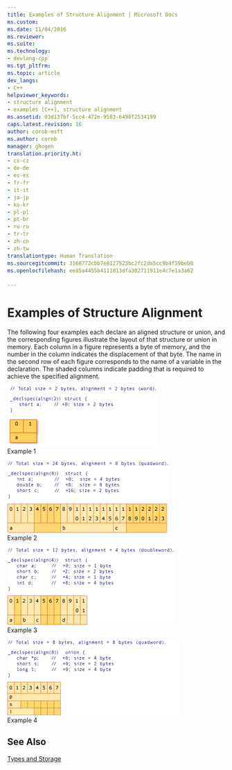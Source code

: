 ```yaml
---
title: Examples of Structure Alignment | Microsoft Docs
ms.custom: 
ms.date: 11/04/2016
ms.reviewer: 
ms.suite: 
ms.technology:
- devlang-cpp
ms.tgt_pltfrm: 
ms.topic: article
dev_langs:
- C++
helpviewer_keywords:
- structure alignment
- examples [C++], structure alignment
ms.assetid: 03d137bf-5cc4-472e-9583-6498f2534199
caps.latest.revision: 16
author: corob-msft
ms.author: corob
manager: ghogen
translation.priority.ht:
- cs-cz
- de-de
- es-es
- fr-fr
- it-it
- ja-jp
- ko-kr
- pl-pl
- pt-br
- ru-ru
- tr-tr
- zh-cn
- zh-tw
translationtype: Human Translation
ms.sourcegitcommit: 3168772cbb7e8127523bc2fc2da5cc9b4f59beb8
ms.openlocfilehash: ee85a4455b4111013dfa302711911e4c7e1a3a62

---
```

# Examples of Structure Alignment
The following four examples each declare an aligned structure or union, and the corresponding figures illustrate the layout of that structure or union in memory. Each column in a figure represents a byte of memory, and the number in the column indicates the displacement of that byte. The name in the second row of each figure corresponds to the name of a variable in the declaration. The shaded columns indicate padding that is required to achieve the specified alignment.  
  
 ![AMD conversion example](../build/media/vcamd_conv_ex_1.png "vcAmd_conv_ex_1")  
Example 1  
  
 ![AMD conversion example](../build/media/vcamd_conv_ex_2.png "vcAmd_conv_ex_2")  
Example 2  
  
 ![AMD conversion example](../build/media/vcamd_conv_ex_3.png "vcAmd_conv_ex_3")  
Example 3  
  
 ![AMD conversion example](../build/media/vcamd_conv_ex_4.png "vcAmd_conv_ex_4")  
Example 4  
  
## See Also  
 [Types and Storage](../build/types-and-storage.md)


<!--HONumber=Jan17_HO1-->


